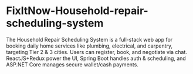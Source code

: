 # FixItNow-Household-repair-scheduling-system
The Household Repair Scheduling System is a full-stack web app for booking daily home services like plumbing, electrical, and carpentry, targeting Tier 2 &amp; 3 cities. Users can register, book, and negotiate via chat. ReactJS+Redux power the UI, Spring Boot handles auth &amp; scheduling, and ASP.NET Core manages secure wallet/cash payments.
